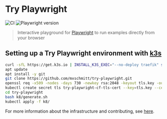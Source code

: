 # Try Playwright

![CI](https://github.com/mxschmitt/try-playwright/workflows/CI/badge.svg)
![Playwright version](https://img.shields.io/badge/Playwright-1.23.0-blue.svg)

> Interactive playground for [Playwright](https://github.com/microsoft/playwright) to run examples directly from your browser

## Setting up a Try Playwright environment with [k3s](https://k3s.io)

```sh
curl -sfL https://get.k3s.io | INSTALL_K3S_EXEC="--no-deploy traefik" sh -
apt update
apt install -y git
git clone https://github.com/mxschmitt/try-playwright.git
openssl req -x509 -nodes -days 730 -newkey rsa:2048 -keyout tls.key -out tls.crt -subj "/CN=try.playwright.tech/O=try.playwright.tech"
kubectl create secret tls try-playwright-cf-tls-cert --key=tls.key --cert=tls.crt
cd try-playwright
bash k8/generate.sh
kubectl apply -f k8/
```

For more information about the infrastructure and contributing, see [here](./CONTRIBUTING.md).
